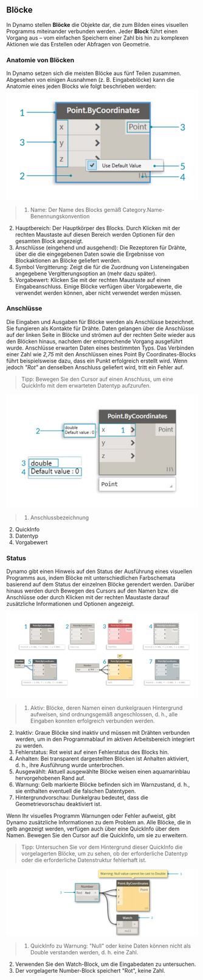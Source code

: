 

## Blöcke

In Dynamo stellen **Blöcke** die Objekte dar, die zum Bilden eines visuellen Programms miteinander verbunden werden. Jeder **Block** führt einen Vorgang aus – vom einfachen Speichern einer Zahl bis hin zu komplexen Aktionen wie das Erstellen oder Abfragen von Geometrie.

### Anatomie von Blöcken

In Dynamo setzen sich die meisten Blöcke aus fünf Teilen zusammen. Abgesehen von einigen Ausnahmen (z. B. Eingabeblöcke) kann die Anatomie eines jeden Blocks wie folgt beschrieben werden: ![Aufgliederung eines Point by Coordinates-Blocks](images/3-1/00-AnatomyOfANode.png)

> 1. Name: Der Name des Blocks gemäß Category.Name-Benennungskonvention
2. Hauptbereich: Der Hauptkörper des Blocks. Durch Klicken mit der rechten Maustaste auf diesen Bereich werden Optionen für den gesamten Block angezeigt.
3. Anschlüsse (eingehend und ausgehend): Die Rezeptoren für Drähte, über die die eingegebenen Daten sowie die Ergebnisse von Blockaktionen an Blöcke geliefert werden.
4. Symbol Vergitterung: Zeigt die für die Zuordnung von Listeneingaben angegebene Vergitterungsoption an (mehr dazu später).
5. Vorgabewert: Klicken Sie mit der rechten Maustaste auf einen Eingabeanschluss. Einige Blöcke verfügen über Vorgabewerte, die verwendet werden können, aber nicht verwendet werden müssen.

### Anschlüsse

Die Eingaben und Ausgaben für Blöcke werden als Anschlüsse bezeichnet. Sie fungieren als Kontakte für Drähte. Daten gelangen über die Anschlüsse auf der linken Seite in Blöcke und strömen auf der rechten Seite wieder aus den Blöcken hinaus, nachdem der entsprechende Vorgang ausgeführt wurde. Anschlüsse erwarten Daten eines bestimmten Typs. Das Verbinden einer Zahl wie *2,75* mit den Anschlüssen eines Point By Coordinates-Blocks führt beispielsweise dazu, dass ein Punkt erfolgreich erstellt wird. Wenn jedoch *"Rot"* an denselben Anschluss geliefert wird, tritt ein Fehler auf.

> Tipp: Bewegen Sie den Cursor auf einen Anschluss, um eine QuickInfo mit dem erwarteten Datentyp aufzurufen.

![Anschlussbezeichnungen – Point by Coordinates](images/3-1/01-Ports.png)

> 1. Anschlussbezeichnung
2. QuickInfo
3. Datentyp
4. Vorgabewert

### Status

Dynamo gibt einen Hinweis auf den Status der Ausführung eines visuellen Programms aus, indem Blöcke mit unterschiedlichen Farbschemata basierend auf dem Status der einzelnen Blöcke gerendert werden. Darüber hinaus werden durch Bewegen des Cursors auf den Namen bzw. die Anschlüsse oder durch Klicken mit der rechten Maustaste darauf zusätzliche Informationen und Optionen angezeigt.

![Status](images/3-1/02-States2.png)

> 1. Aktiv: Blöcke, deren Namen einen dunkelgrauen Hintergrund aufweisen, sind ordnungsgemäß angeschlossen, d. h., alle Eingaben konnten erfolgreich verbunden werden.
2. Inaktiv: Graue Blöcke sind inaktiv und müssen mit Drähten verbunden werden, um in den Programmablauf im aktiven Arbeitsbereich integriert zu werden.
3. Fehlerstatus: Rot weist auf einen Fehlerstatus des Blocks hin.
4. Anhalten: Bei transparent dargestellten Blöcken ist Anhalten aktiviert, d. h., ihre Ausführung wurde unterbrochen.
5. Ausgewählt: Aktuell ausgewählte Blöcke weisen einen aquamarinblau hervorgehobenen Rand auf.
6. Warnung: Gelb markierte Blöcke befinden sich im Warnzustand, d. h., sie enthalten eventuell die falschen Datentypen.
7. Hintergrundvorschau: Dunkelgrau bedeutet, dass die Geometrievorschau deaktiviert ist.

Wenn Ihr visuelles Programm Warnungen oder Fehler aufweist, gibt Dynamo zusätzliche Informationen zu dem Problem an. Alle Blöcke, die in gelb angezeigt werden, verfügen auch über eine QuickInfo über dem Namen. Bewegen Sie den Cursor auf die QuickInfo, um sie zu erweitern.

> Tipp: Untersuchen Sie vor dem Hintergrund dieser QuickInfo die vorgelagerten Blöcke, um zu sehen, ob der erforderliche Datentyp oder die erforderliche Datenstruktur fehlerhaft ist.

![QuickInfo zu fehlerhaftem Block](images/3-1/03-WarningTooltip.png)

> 1. QuickInfo zu Warnung: "Null" oder keine Daten können nicht als Double verstanden werden, d. h. eine Zahl.
2. Verwenden Sie den Watch-Block, um die Eingabedaten zu untersuchen.
3. Der vorgelagerte Number-Block speichert "Rot", keine Zahl.

